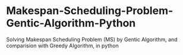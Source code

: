 # Makespan-Scheduling-Problem-Gentic-Algorithm-Python
Solving Makespan Scheduling Problem (MS) by Gentic Algorithm, and comparision with Greedy Algorithm, in python
